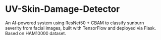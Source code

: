 # UV-Skin-Damage-Detector
An AI-powered system using ResNet50 + CBAM to classify sunburn severity from facial images, built with TensorFlow and deployed via Flask. Based on HAM10000 dataset.
